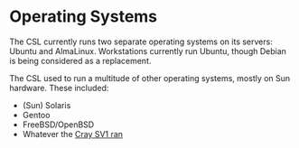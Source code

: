 # Operating Systems

The CSL currently runs two separate operating systems on its servers: Ubuntu and AlmaLinux. Workstations currently run Ubuntu, though Debian is being considered as a replacement.

The CSL used to run a multitude of other operating systems, mostly on Sun hardware. These included:

* (Sun) Solaris
* Gentoo
* FreeBSD/OpenBSD
* Whatever the [Cray SV1 ran](../../obsolete/cray-sv1-supercomputer.md)
